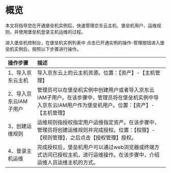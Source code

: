 # 概览

本文将指导您在开通堡垒机实例后，快速管理京东云主机、堡垒机用户、运维规则，并使用堡垒机登录主机运维的过程。

进入堡垒机控制台，在堡垒机实例列表中 点击已开通实例的操作-管理按钮进入堡垒机实例后，按照以下步骤进行操作。


操作步骤|描述
:---|:---
1、导入京东云主机| 导入京东云上的云主机资源。位置：【资产】-【主机管理】
2、导入京东云IAM子用户| 管理员可以在堡垒机实例中创建用户或者导入京东云IAM子用户。在该步骤中，管理员将在堡垒机实例中导入京东云IAM用户作为堡垒机用户。位置：【资产】-【主机管理】
3、创建运维规则| 运维规则指授权指定用户运维指定资产。在该步骤中，管理员将创建运维规则并完成授权。位置：【权限】-【规则管理】，之后点击【授权管理】授权。
4、登录主机运维| 完成授权后，堡垒机用户可以通过web浏览器或终端方式访问已授权主机，进行运维操作。在该步骤中，介绍运维人员运维主机的方式。
